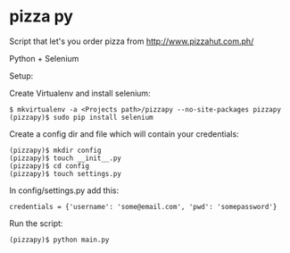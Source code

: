 pizza py
========

Script that let's you order pizza from http://www.pizzahut.com.ph/

Python + Selenium

Setup:

Create Virtualenv and install selenium:
```
$ mkvirtualenv -a <Projects path>/pizzapy --no-site-packages pizzapy
(pizzapy)$ sudo pip install selenium
```

Create a config dir and file which will contain your credentials:
```
(pizzapy)$ mkdir config
(pizzapy)$ touch __init__.py
(pizzapy)$ cd config
(pizzapy)$ touch settings.py

```

In config/settings.py add this:
```
credentials = {'username': 'some@email.com', 'pwd': 'somepassword'}
```

Run the script:
```
(pizzapy)$ python main.py
```

